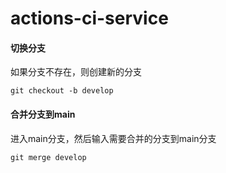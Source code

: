 # actions-ci-service



#### 切换分支
如果分支不存在，则创建新的分支
```shell
git checkout -b develop
```

#### 合并分支到main
进入main分支，然后输入需要合并的分支到main分支
```shell
git merge develop
```


